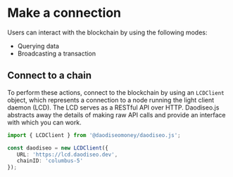 # Make a connection

Users can interact with the blockchain by using the following modes:

- Querying data
- Broadcasting a transaction

## Connect to a chain

To perform these actions, connect to the blockchain by using an `LCDClient` object, which represents a connection to a node running the light client daemon (LCD). The LCD serves as a RESTful API over HTTP. Daodiseo.js abstracts away the details of making raw API calls and provide an interface with which you can work.

```ts
import { LCDClient } from '@daodiseomoney/daodiseo.js';

const daodiseo = new LCDClient({
   URL: 'https://lcd.daodiseo.dev',
   chainID: 'columbus-5'
});
```
